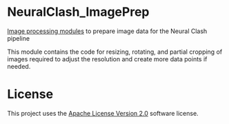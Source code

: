 # NeuralClash_ImagePrep
[Image processing modules](NeuralClash_ImagePrep.ipynb) to prepare image data for the Neural Clash pipeline

This module contains the code for resizing, rotating, and partial cropping of images required 
to adjust the resolution and create more data points if needed.

# License
This project uses the [Apache License Version 2.0](LICENSE) software license.
